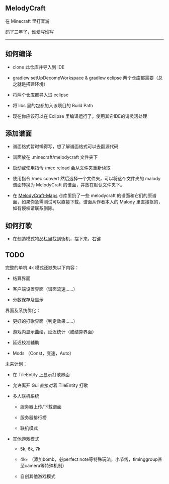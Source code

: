 ## MelodyCraft

在 Minecraft 里打音游

鸽了三年了，谁爱写谁写

---

## 如何编译

- clone 此仓库并导入到 IDE

- gradlew setUpDecompWorkspace & gradlew eclipse 两个仓库都需要（总之就是搭建环境）

- 将两个仓库都导入进 eclipse

- 将 libs 里的包都加入该项目的 Build Path

- 现在你应该可以在 Eclipse 里编译运行了。使用其它IDE的请灵活处理

## 添加谱面

- 谱面格式暂时懒得写，想了解谱面格式可以去翻源代码

- 谱面放在 .minecraft/melodycraft 文件夹下

- 启动或使用指令 /mec reload 会从文件夹重新读取

- 使用指令 /mec convert 然后选择一个文件夹，可以将这个文件夹的 malody 谱面转换为 MelodyCraft 的谱面，并放在默认文件夹下。

- 在 [MelodyCraft-Maps](https://github.com/zer0M1nd/MelodyCraft-Maps) 仓库里扔了一些 melodycraft 的谱面和它们的原谱面，如果你急需测试可以直接下载。谱面从作者本人的 Malody 里直接抠的，如有侵权请联系删除。

## 如何打歌

- 在创造模式物品栏里找到街机，摆下来，右键

## TODO

完整的单机 4k 模式还缺失以下内容：

- 结算界面

- 客户端设置界面（谱面流速……）

- 分数保存及显示

界面及系统优化：

- 更好的打歌界面（判定效果……）

- 游戏内显示曲绘，延迟统计（或结算界面）

- 延迟校准辅助

- Mods （Const，变速，Auto）

未来计划：

- 在 TileEntity 上显示打歌界面

- 允许离开 Gui 直接对着 TileEntity 打歌

- 多人联机系统

  - 服务器上传/下载谱面

  - 服务器排行榜

  - 联机模式

- 其他游戏模式

  - 5k, 6k, 7k

  - 4k+ （添加bomb，必perfect note等特殊玩法，小节线，timinggroup甚至camera等特殊机制）

  - 自创其他游戏模式
